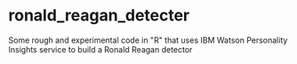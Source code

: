 # ronald_reagan_detecter
Some rough and experimental code in "R" that uses IBM Watson Personality Insights service to build a Ronald Reagan detector
